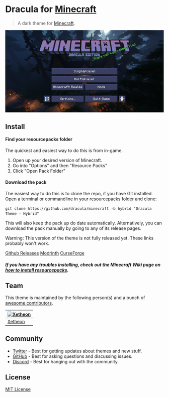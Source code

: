 # Dracula for [Minecraft](https://minecraft.net)

> A dark theme for [Minecraft](https://minecraft.net).

![Screenshot](./screenshot.png)

## Install

#### Find your resourcepacks folder

The quickest and easiest way to do this is from in-game.

1. Open up your desired version of Minecraft.
2. Go into "Options" and then "Resource Packs"
3. Click "Open Pack Folder"

#### Download the pack

The easiest way to do this is to clone the repo, if you have Git installed. Open a terminal or commandline in your resourcepacks folder and clone:

    git clone https://github.com/dracula/minecraft -b hybrid "Dracula Theme - Hybrid"

This will also keep the pack up do date automatically. Alternatively, you can download the pack manually by going to any of its release pages.

Warning: This version of the theme is not fully released yet. These links probably won't work.

[Github Releases](https://github.com/dracula/minecraft/releases)
[Modrinth](https://modrinth.com/resourcepack/dracula-theme-hybrid)
[CurseForge](https://www.curseforge.com/minecraft/texture-packs/dracula-theme-hybrid)

##### If you have any troubles installing, check out the Minecraft Wiki page on [how to install resourcepacks](https://minecraft.fandom.com/wiki/Tutorials/Loading_a_resource_pack).

## Team

This theme is maintained by the following person(s) and a bunch of [awesome contributors](https://github.com/dracula/minecraft/graphs/contributors).
 
| [![Xetheon](https://github.com/xetheon.png?size=100)](https://github.com/xetheon) | 
| --------------------------------------------------------------------------------- | 
| [Xetheon](https://github.com/xetheon)                                             |

## Community

- [Twitter](https://twitter.com/draculatheme) - Best for getting updates about themes and new stuff.
- [GitHub](https://github.com/dracula/dracula-theme/discussions) - Best for asking questions and discussing issues.
- [Discord](https://draculatheme.com/discord-invite) - Best for hanging out with the community.

## License

[MIT License](./LICENSE)
